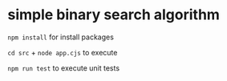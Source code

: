 # simple binary search algorithm

`npm install` for install packages

`cd src` + `node app.cjs` to execute

`npm run test` to execute unit tests